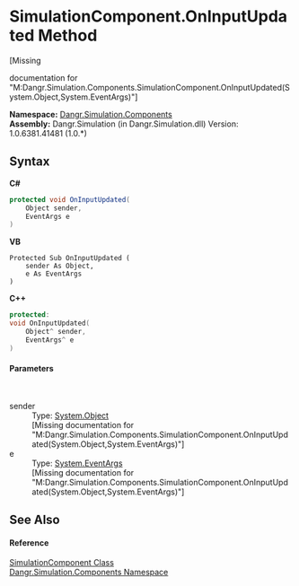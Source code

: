 # SimulationComponent.OnInputUpdated Method 
 

\[Missing <summary> documentation for "M:Dangr.Simulation.Components.SimulationComponent.OnInputUpdated(System.Object,System.EventArgs)"\]

**Namespace:**&nbsp;<a href="N_Dangr_Simulation_Components">Dangr.Simulation.Components</a><br />**Assembly:**&nbsp;Dangr.Simulation (in Dangr.Simulation.dll) Version: 1.0.6381.41481 (1.0.*)

## Syntax

**C#**<br />
``` C#
protected void OnInputUpdated(
	Object sender,
	EventArgs e
)
```

**VB**<br />
``` VB
Protected Sub OnInputUpdated ( 
	sender As Object,
	e As EventArgs
)
```

**C++**<br />
``` C++
protected:
void OnInputUpdated(
	Object^ sender, 
	EventArgs^ e
)
```


#### Parameters
&nbsp;<dl><dt>sender</dt><dd>Type: <a href="http://msdn2.microsoft.com/en-us/library/e5kfa45b" target="_blank">System.Object</a><br />\[Missing <param name="sender"/> documentation for "M:Dangr.Simulation.Components.SimulationComponent.OnInputUpdated(System.Object,System.EventArgs)"\]</dd><dt>e</dt><dd>Type: <a href="http://msdn2.microsoft.com/en-us/library/118wxtk3" target="_blank">System.EventArgs</a><br />\[Missing <param name="e"/> documentation for "M:Dangr.Simulation.Components.SimulationComponent.OnInputUpdated(System.Object,System.EventArgs)"\]</dd></dl>

## See Also


#### Reference
<a href="T_Dangr_Simulation_Components_SimulationComponent">SimulationComponent Class</a><br /><a href="N_Dangr_Simulation_Components">Dangr.Simulation.Components Namespace</a><br />